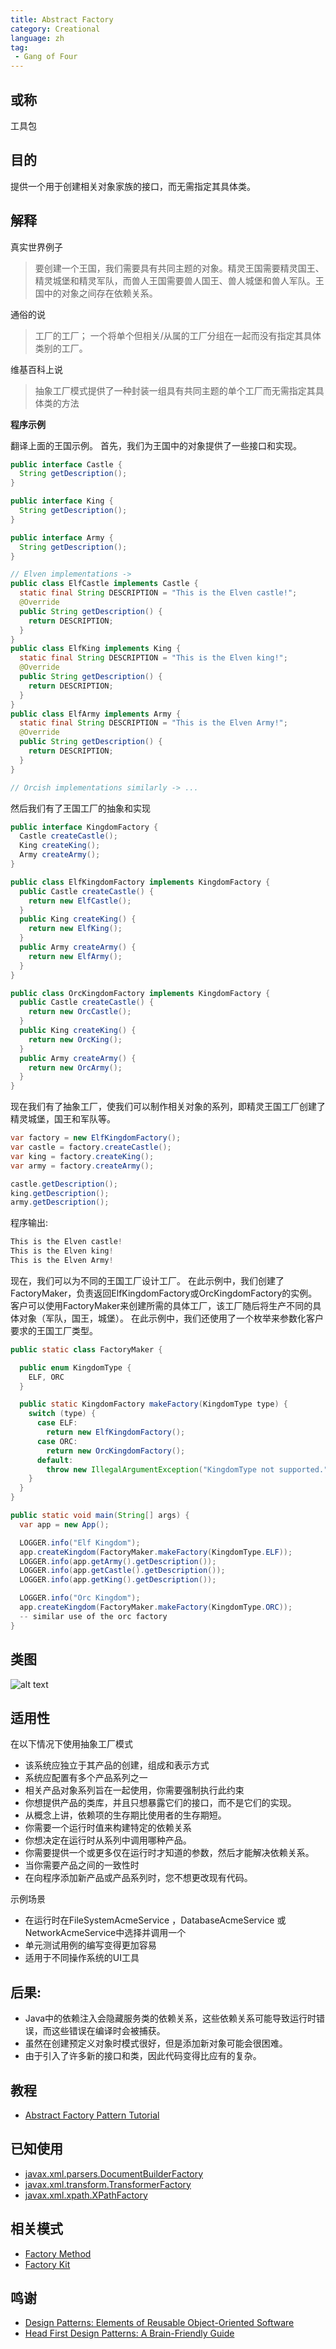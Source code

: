 ```yaml
---
title: Abstract Factory
category: Creational
language: zh
tag:
 - Gang of Four
---
```


## 或称

工具包

## 目的

提供一个用于创建相关对象家族的接口，而无需指定其具体类。

## 解释

真实世界例子

> 要创建一个王国，我们需要具有共同主题的对象。精灵王国需要精灵国王、精灵城堡和精灵军队，而兽人王国需要兽人国王、兽人城堡和兽人军队。王国中的对象之间存在依赖关系。

通俗的说

> 工厂的工厂； 一个将单个但相关/从属的工厂分组在一起而没有指定其具体类别的工厂。

维基百科上说

> 抽象工厂模式提供了一种封装一组具有共同主题的单个工厂而无需指定其具体类的方法

**程序示例**

翻译上面的王国示例。 首先，我们为王国中的对象提供了一些接口和实现。

```java
public interface Castle {
  String getDescription();
}

public interface King {
  String getDescription();
}

public interface Army {
  String getDescription();
}

// Elven implementations ->
public class ElfCastle implements Castle {
  static final String DESCRIPTION = "This is the Elven castle!";
  @Override
  public String getDescription() {
    return DESCRIPTION;
  }
}
public class ElfKing implements King {
  static final String DESCRIPTION = "This is the Elven king!";
  @Override
  public String getDescription() {
    return DESCRIPTION;
  }
}
public class ElfArmy implements Army {
  static final String DESCRIPTION = "This is the Elven Army!";
  @Override
  public String getDescription() {
    return DESCRIPTION;
  }
}

// Orcish implementations similarly -> ...

```

然后我们有了王国工厂的抽象和实现

```java
public interface KingdomFactory {
  Castle createCastle();
  King createKing();
  Army createArmy();
}

public class ElfKingdomFactory implements KingdomFactory {
  public Castle createCastle() {
    return new ElfCastle();
  }
  public King createKing() {
    return new ElfKing();
  }
  public Army createArmy() {
    return new ElfArmy();
  }
}

public class OrcKingdomFactory implements KingdomFactory {
  public Castle createCastle() {
    return new OrcCastle();
  }
  public King createKing() {
    return new OrcKing();
  }
  public Army createArmy() {
    return new OrcArmy();
  }
}
```

现在我们有了抽象工厂，使我们可以制作相关对象的系列，即精灵王国工厂创建了精灵城堡，国王和军队等。

```java
var factory = new ElfKingdomFactory();
var castle = factory.createCastle();
var king = factory.createKing();
var army = factory.createArmy();

castle.getDescription();
king.getDescription();
army.getDescription();
```

程序输出:

```java
This is the Elven castle!
This is the Elven king!
This is the Elven Army!
```

现在，我们可以为不同的王国工厂设计工厂。 在此示例中，我们创建了FactoryMaker，负责返回ElfKingdomFactory或OrcKingdomFactory的实例。 客户可以使用FactoryMaker来创建所需的具体工厂，该工厂随后将生产不同的具体对象（军队，国王，城堡）。 在此示例中，我们还使用了一个枚举来参数化客户要求的王国工厂类型。

```java
public static class FactoryMaker {

  public enum KingdomType {
    ELF, ORC
  }

  public static KingdomFactory makeFactory(KingdomType type) {
    switch (type) {
      case ELF:
        return new ElfKingdomFactory();
      case ORC:
        return new OrcKingdomFactory();
      default:
        throw new IllegalArgumentException("KingdomType not supported.");
    }
  }
}

public static void main(String[] args) {
  var app = new App();

  LOGGER.info("Elf Kingdom");
  app.createKingdom(FactoryMaker.makeFactory(KingdomType.ELF));
  LOGGER.info(app.getArmy().getDescription());
  LOGGER.info(app.getCastle().getDescription());
  LOGGER.info(app.getKing().getDescription());

  LOGGER.info("Orc Kingdom");
  app.createKingdom(FactoryMaker.makeFactory(KingdomType.ORC));
  -- similar use of the orc factory
}
```

## 类图

![alt text](./etc/abstract-factory.urm.png "Abstract Factory class diagram")


## 适用性

在以下情况下使用抽象工厂模式

* 该系统应独立于其产品的创建，组成和表示方式
* 系统应配置有多个产品系列之一
* 相关产品对象系列旨在一起使用，你需要强制执行此约束
* 你想提供产品的类库，并且只想暴露它们的接口，而不是它们的实现。
* 从概念上讲，依赖项的生存期比使用者的生存期短。
* 你需要一个运行时值来构建特定的依赖关系
* 你想决定在运行时从系列中调用哪种产品。
* 你需要提供一个或更多仅在运行时才知道的参数，然后才能解决依赖关系。
* 当你需要产品之间的一致性时
* 在向程序添加新产品或产品系列时，您不想更改现有代码。

示例场景

* 在运行时在FileSystemAcmeService ，DatabaseAcmeService 或NetworkAcmeService中选择并调用一个
* 单元测试用例的编写变得更加容易
* 适用于不同操作系统的UI工具

## 后果:

* Java中的依赖注入会隐藏服务类的依赖关系，这些依赖关系可能导致运行时错误，而这些错误在编译时会被捕获。
* 虽然在创建预定义对象时模式很好，但是添加新对象可能会很困难。
* 由于引入了许多新的接口和类，因此代码变得比应有的复杂。

## 教程

* [Abstract Factory Pattern Tutorial](https://www.journaldev.com/1418/abstract-factory-design-pattern-in-java) 

## 已知使用

* [javax.xml.parsers.DocumentBuilderFactory](http://docs.oracle.com/javase/8/docs/api/javax/xml/parsers/DocumentBuilderFactory.html)
* [javax.xml.transform.TransformerFactory](http://docs.oracle.com/javase/8/docs/api/javax/xml/transform/TransformerFactory.html#newInstance--)
* [javax.xml.xpath.XPathFactory](http://docs.oracle.com/javase/8/docs/api/javax/xml/xpath/XPathFactory.html#newInstance--)

## 相关模式

* [Factory Method](https://java-design-patterns.com/patterns/factory-method/)
* [Factory Kit](https://java-design-patterns.com/patterns/factory-kit/)

## 鸣谢

* [Design Patterns: Elements of Reusable Object-Oriented Software](https://www.amazon.com/gp/product/0201633612/ref=as_li_tl?ie=UTF8&camp=1789&creative=9325&creativeASIN=0201633612&linkCode=as2&tag=javadesignpat-20&linkId=675d49790ce11db99d90bde47f1aeb59)
* [Head First Design Patterns: A Brain-Friendly Guide](https://www.amazon.com/gp/product/0596007124/ref=as_li_tl?ie=UTF8&camp=1789&creative=9325&creativeASIN=0596007124&linkCode=as2&tag=javadesignpat-20&linkId=6b8b6eea86021af6c8e3cd3fc382cb5b)
